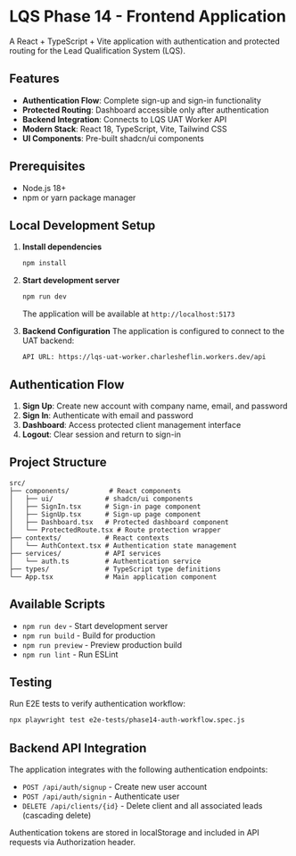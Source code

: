 # LQS Phase 14 - Frontend Application

A React + TypeScript + Vite application with authentication and protected routing for the Lead Qualification System (LQS).

## Features

- **Authentication Flow**: Complete sign-up and sign-in functionality
- **Protected Routing**: Dashboard accessible only after authentication
- **Backend Integration**: Connects to LQS UAT Worker API
- **Modern Stack**: React 18, TypeScript, Vite, Tailwind CSS
- **UI Components**: Pre-built shadcn/ui components

## Prerequisites

- Node.js 18+ 
- npm or yarn package manager

## Local Development Setup

1. **Install dependencies**
   ```bash
   npm install
   ```

2. **Start development server**
   ```bash
   npm run dev
   ```
   
   The application will be available at `http://localhost:5173`

3. **Backend Configuration**
   The application is configured to connect to the UAT backend:
   ```
   API URL: https://lqs-uat-worker.charlesheflin.workers.dev/api
   ```

## Authentication Flow

1. **Sign Up**: Create new account with company name, email, and password
2. **Sign In**: Authenticate with email and password
3. **Dashboard**: Access protected client management interface
4. **Logout**: Clear session and return to sign-in

## Project Structure

```
src/
├── components/          # React components
│   ├── ui/             # shadcn/ui components
│   ├── SignIn.tsx      # Sign-in page component
│   ├── SignUp.tsx      # Sign-up page component
│   ├── Dashboard.tsx   # Protected dashboard component
│   └── ProtectedRoute.tsx # Route protection wrapper
├── contexts/           # React contexts
│   └── AuthContext.tsx # Authentication state management
├── services/           # API services
│   └── auth.ts         # Authentication service
├── types/              # TypeScript type definitions
└── App.tsx             # Main application component
```

## Available Scripts

- `npm run dev` - Start development server
- `npm run build` - Build for production
- `npm run preview` - Preview production build
- `npm run lint` - Run ESLint

## Testing

Run E2E tests to verify authentication workflow:
```bash
npx playwright test e2e-tests/phase14-auth-workflow.spec.js
```

## Backend API Integration

The application integrates with the following authentication endpoints:
- `POST /api/auth/signup` - Create new user account
- `POST /api/auth/signin` - Authenticate user
- `DELETE /api/clients/{id}` - Delete client and all associated leads (cascading delete)

Authentication tokens are stored in localStorage and included in API requests via Authorization header.
